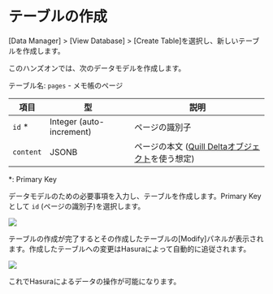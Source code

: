 # テーブルの作成

[Data Manager] > [View Database] > [Create Table]を選択し、新しいテーブルを作成します。

このハンズオンでは、次のデータモデルを作成します。

テーブル名: `pages` - メモ帳のページ

| 項目      | 型                       | 説明                                                                                |
| --------- | ------------------------ | ----------------------------------------------------------------------------------- |
| `id` \*   | Integer (auto-increment) | ページの識別子                                                                      |
| `content` | JSONB                    | ページの本文 ([Quill Deltaオブジェクト](https://quilljs.com/docs/delta/)を使う想定) |

\*: Primary Key

データモデルのための必要事項を入力し、テーブルを作成します。Primary Keyとして `id` (ページの識別子)を選択します。

![](https://lh3.googleusercontent.com/nZo9b7TW32khyJBmmxzrk8GZfqWsPSfmPYdNAyIJ_L3tCek0p8zZl6JCCB7zXvmUbFHtnk2LYnzAimbImFC_ZS0aekik4MUr6jkX9wQTAaLCYXit8k1HgAw9aDvCmcGSl7WM_Ue7Rg=w1280)

テーブルの作成が完了するとその作成したテーブルの[Modify]パネルが表示されます。作成したテーブルへの変更はHasuraによって自動的に追従されます。

![](https://lh3.googleusercontent.com/L8V_vs7cCKWrzUlnh9H78aDCgPYjFaLxiZNN76lte8zU3NR9x1-jEy91Hx5hpulA4EfCcdPww7dbBqhzBXUBku6HdGKUvPm_4JZFmZSlX9Xy2mmjCRsyktfZuivCr98CdP-pfJX2uQ=w1280)

これでHasuraによるデータの操作が可能になります。
